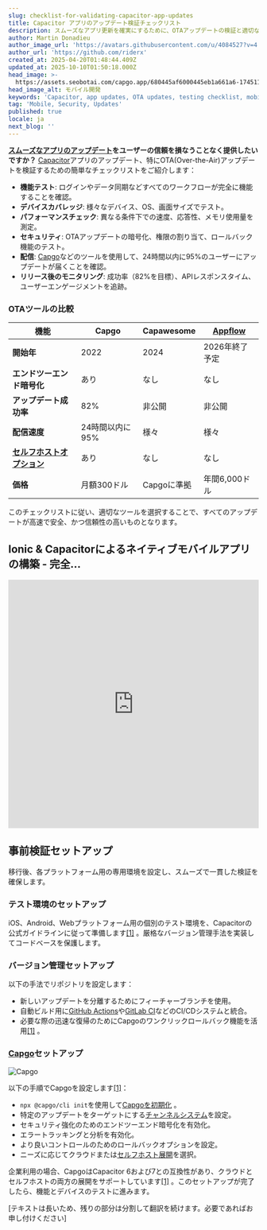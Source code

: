 ```yaml
---
slug: checklist-for-validating-capacitor-app-updates
title: Capacitor アプリのアップデート検証チェックリスト
description: スムーズなアプリ更新を確実にするために、OTAアップデートの検証と適切なツールの選択のためのアクションチェックリストをご活用ください。
author: Martin Donadieu
author_image_url: 'https://avatars.githubusercontent.com/u/4084527?v=4'
author_url: 'https://github.com/riderx'
created_at: 2025-04-20T01:48:44.409Z
updated_at: 2025-10-10T01:50:18.000Z
head_image: >-
  https://assets.seobotai.com/capgo.app/680445af6000445eb1a661a6-1745113809661.jpg
head_image_alt: モバイル開発
keywords: 'Capacitor, app updates, OTA updates, testing checklist, mobile development'
tag: 'Mobile, Security, Updates'
published: true
locale: ja
next_blog: ''
---
```

**[スムーズなアプリのアップデート](https://capgo.app/plugins/capacitor-updater/)をユーザーの信頼を損なうことなく提供したいですか？** [Capacitor](https://capacitorjs.com/)アプリのアップデート、特にOTA(Over-the-Air)アップデートを検証するための簡単なチェックリストをご紹介します：

-   **機能テスト**: ログインやデータ同期などすべてのワークフローが完全に機能することを確認。
-   **デバイスカバレッジ**: 様々なデバイス、OS、画面サイズでテスト。
-   **パフォーマンスチェック**: 異なる条件下での速度、応答性、メモリ使用量を測定。
-   **セキュリティ**: OTAアップデートの暗号化、権限の割り当て、ロールバック機能のテスト。
-   **配信**: [Capgo](https://capgo.app/)などのツールを使用して、24時間以内に95%のユーザーにアップデートが届くことを確認。
-   **リリース後のモニタリング**: 成功率（82%を目標）、APIレスポンスタイム、ユーザーエンゲージメントを追跡。

### OTAツールの比較

| 機能 | Capgo | Capawesome | [Appflow](https://ionic.io/appflow/) |
| --- | --- | --- | --- |
| **開始年** | 2022 | 2024 | 2026年終了予定 |
| **エンドツーエンド暗号化** | あり | なし | なし |
| **アップデート成功率** | 82% | 非公開 | 非公開 |
| **配信速度** | 24時間以内に95% | 様々 | 様々 |
| **[セルフホストオプション](https://capgo.app/blog/self-hosted-capgo/)** | あり | なし | なし |
| **価格** | 月額300ドル | Capgoに準拠 | 年間6,000ドル |

このチェックリストに従い、適切なツールを選択することで、すべてのアップデートが高速で安全、かつ信頼性の高いものとなります。

## Ionic & Capacitorによるネイティブモバイルアプリの構築 - 完全...

<iframe src="https://www.youtube.com/embed/K7ghUiXLef8" aria-label="YouTube video player" frameborder="0" allow="accelerometer; autoplay; clipboard-write; encrypted-media; gyroscope; picture-in-picture; web-share" referrerpolicy="strict-origin-when-cross-origin" style="width: 100%; height: 500px;" allowfullscreen></iframe>

## 事前検証セットアップ

移行後、各プラットフォーム用の専用環境を設定し、スムーズで一貫した検証を確保します。

### テスト環境のセットアップ

iOS、Android、Webプラットフォーム用の個別のテスト環境を、Capacitorの公式ガイドラインに従って準備します[\[1\]](https://capgo.app/) 。厳格なバージョン管理手法を実装してコードベースを保護します。

### バージョン管理セットアップ

以下の手法でリポジトリを設定します：

-   新しいアップデートを分離するためにフィーチャーブランチを使用。
-   自動ビルド用に[GitHub Actions](https://docs.github.com/actions)や[GitLab CI](https://docs.gitlab.com/ee/ci/)などのCI/CDシステムと統合。
-   必要な際の迅速な復帰のためにCapgoのワンクリックロールバック機能を活用[\[1\]](https://capgo.app/) 。

### [Capgo](https://capgo.app/)セットアップ

![Capgo](https://assets.seobotai.com/capgo.app/680445af6000445eb1a661a6/37a0fc028bf1f414683e8dee42eedfb0.jpg)

以下の手順でCapgoを設定します[\[1\]](https://capgo.app/)：

-   `npx @capgo/cli init`を使用して[Capgoを初期化](https://capgo.app/docs/webapp/) 。
-   特定のアップデートをターゲットにする[チャンネルシステム](https://capgo.app/docs/plugin/cloud-mode/channel-system/)を設定。
-   セキュリティ強化のためのエンドツーエンド暗号化を有効化。
-   エラートラッキングと分析を有効化。
-   より良いコントロールのためのロールバックオプションを設定。
-   ニーズに応じてクラウドまたは[セルフホスト展開](https://capgo.app/blog/self-hosted-capgo/)を選択。

企業利用の場合、CapgoはCapacitor 6および7との互換性があり、クラウドとセルフホストの両方の展開をサポートしています[\[1\]](https://capgo.app/) 。このセットアップが完了したら、機能とデバイスのテストに進みます。

[テキストは長いため、残りの部分は分割して翻訳を続けます。必要であればお申し付けください]
